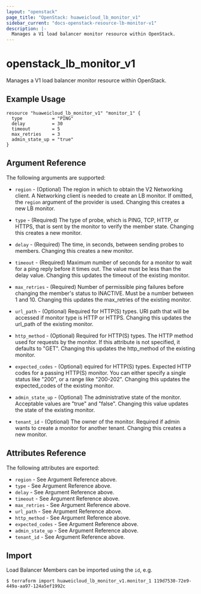 ```yaml
---
layout: "openstack"
page_title: "OpenStack: huaweicloud_lb_monitor_v1"
sidebar_current: "docs-openstack-resource-lb-monitor-v1"
description: |-
  Manages a V1 load balancer monitor resource within OpenStack.
---
```


# openstack\_lb\_monitor_v1

Manages a V1 load balancer monitor resource within OpenStack.

## Example Usage

```hcl
resource "huaweicloud_lb_monitor_v1" "monitor_1" {
  type           = "PING"
  delay          = 30
  timeout        = 5
  max_retries    = 3
  admin_state_up = "true"
}
```

## Argument Reference

The following arguments are supported:

* `region` - (Optional) The region in which to obtain the V2 Networking client.
    A Networking client is needed to create an LB monitor. If omitted, the
    `region` argument of the provider is used. Changing this creates a new
    LB monitor.

* `type` - (Required) The type of probe, which is PING, TCP, HTTP, or HTTPS,
    that is sent by the monitor to verify the member state. Changing this
    creates a new monitor.

* `delay` - (Required) The time, in seconds, between sending probes to members.
    Changing this creates a new monitor.

* `timeout` - (Required) Maximum number of seconds for a monitor to wait for a
    ping reply before it times out. The value must be less than the delay value.
    Changing this updates the timeout of the existing monitor.

* `max_retries` - (Required) Number of permissible ping failures before changing
    the member's status to INACTIVE. Must be a number between 1 and 10. Changing
    this updates the max_retries of the existing monitor.

* `url_path` - (Optional) Required for HTTP(S) types. URI path that will be
    accessed if monitor type is HTTP or HTTPS. Changing this updates the
    url_path of the existing monitor.

* `http_method` - (Optional) Required for HTTP(S) types. The HTTP method used
    for requests by the monitor. If this attribute is not specified, it defaults
    to "GET". Changing this updates the http_method of the existing monitor.

* `expected_codes` - (Optional) equired for HTTP(S) types. Expected HTTP codes
    for a passing HTTP(S) monitor. You can either specify a single status like
    "200", or a range like "200-202". Changing this updates the expected_codes
    of the existing monitor.

* `admin_state_up` - (Optional) The administrative state of the monitor.
    Acceptable values are "true" and "false". Changing this value updates the
    state of the existing monitor.

* `tenant_id` - (Optional) The owner of the monitor. Required if admin wants to
    create a monitor for another tenant. Changing this creates a new monitor.

## Attributes Reference

The following attributes are exported:

* `region` - See Argument Reference above.
* `type` - See Argument Reference above.
* `delay` - See Argument Reference above.
* `timeout` - See Argument Reference above.
* `max_retries` - See Argument Reference above.
* `url_path` - See Argument Reference above.
* `http_method` - See Argument Reference above.
* `expected_codes` - See Argument Reference above.
* `admin_state_up` - See Argument Reference above.
* `tenant_id` - See Argument Reference above.

## Import

Load Balancer Members can be imported using the `id`, e.g.

```
$ terraform import huaweicloud_lb_monitor_v1.monitor_1 119d7530-72e9-449a-aa97-124a5ef1992c
```
